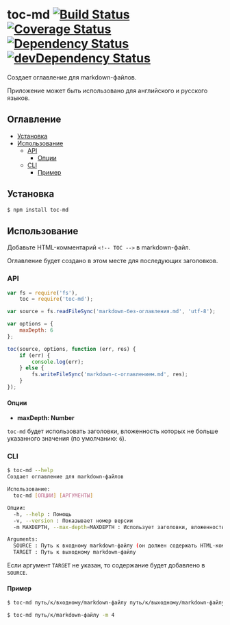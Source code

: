 # toc-md [![Build Status](https://travis-ci.org/eGavr/toc-md.svg)](https://travis-ci.org/eGavr/toc-md) [![Coverage Status](https://img.shields.io/coveralls/eGavr/toc-md.svg)](https://coveralls.io/r/eGavr/toc-md?branch=master) [![Dependency Status](https://david-dm.org/eGavr/toc-md.svg)](https://david-dm.org/eGavr/toc-md) [![devDependency Status](https://david-dm.org/eGavr/toc-md/dev-status.svg)](https://david-dm.org/eGavr/toc-md#info=devDependencies)

Создает оглавление для markdown-файлов.

Приложение может быть использовано для английского и русского языков.

## Оглавление
<!-- TOC -->
* <a href="#установка">Установка</a>
* <a href="#использование">Использование</a>
  * <a href="#api">API</a>
    * <a href="#опции">Опции</a>
  * <a href="#cli">CLI</a>
    * <a href="#пример">Пример</a>


<a name="установка"></a>
## Установка

```bash
$ npm install toc-md
```

<a name="использование"></a>
## Использование

Добавьте HTML-комментарий `<!-- TOC -->` в markdown-файл.

Оглавление будет создано в этом месте для последующих заголовков.

<a name="api"></a>
### API

```js
var fs = require('fs'),
    toc = require('toc-md');

var source = fs.readFileSync('markdown-без-оглавления.md', 'utf-8');

var options = {
    maxDepth: 6
};

toc(source, options, function (err, res) {
    if (err) {
        console.log(err);
    } else {
        fs.writeFileSync('markdown-с-оглавлением.md', res);
    }
});
```

<a name="опции"></a>
#### Опции

* **maxDepth: Number**

`toc-md` будет использовать заголовки, вложенность которых не больше указанного значения (по умолчанию: `6`).

<a name="cli"></a>
### CLI

```bash
$ toc-md --help
Создает оглавление для markdown-файлов

Использование:
  toc-md [ОПЦИИ] [АРГУМЕНТЫ]

Опции:
  -h, --help : Помощь
  -v, --version : Показывает номер версии
  -m MAXDEPTH, --max-depth=MAXDEPTH : Использует заголовки, вложенность которых не больше указанного значения (по умолчанию: 6)

Arguments:
  SOURCE : Путь к входному markdown-файлу (он должен содержать HTML-комментарий <!-- TOC -->) (обязательный аргумент)
  TARGET : Путь к выходному markdown-файлу
```

Если аргумент `TARGET` не указан, то содержание будет добавлено в `SOURCE`.

<a name="пример"></a>
#### Пример

```bash
$ toc-md путь/к/входному/markdown-файлу путь/к/выходному/markdown-файлу --max-depth=4

$ toc-md путь/к/markdown-файлу -m 4
```
